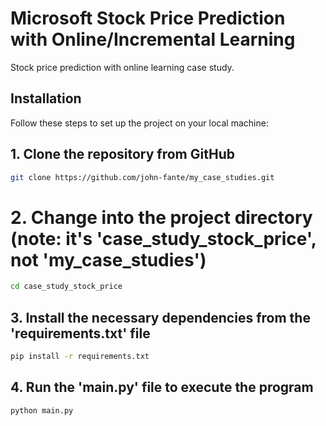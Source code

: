 # Microsoft Stock Price Prediction with Online/Incremental Learning
Stock price prediction with online learning case study.


## Installation
Follow these steps to set up the project on your local machine:

## 1. Clone the repository from GitHub
```bash
git clone https://github.com/john-fante/my_case_studies.git
```
# 2. Change into the project directory (note: it's 'case_study_stock_price', not 'my_case_studies')
```bash
cd case_study_stock_price
```

## 3. Install the necessary dependencies from the 'requirements.txt' file
```bash
pip install -r requirements.txt
```

## 4. Run the 'main.py' file to execute the program
```bash
python main.py
```